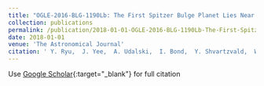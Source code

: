 ```yaml
---
title: "OGLE-2016-BLG-1190Lb: The First Spitzer Bulge Planet Lies Near the Planet/Brown-dwarf Boundary"
collection: publications
permalink: /publication/2018-01-01-OGLE-2016-BLG-1190Lb-The-First-Spitzer-Bulge-Planet-Lies-Near-the-PlanetBrown-dwarf-Boundary
date: 2018-01-01
venue: 'The Astronomical Journal'
citation: ' Y. Ryu,  J. Yee,  A. Udalski,  I. Bond,  Y. Shvartzvald,  W. Zang,  R. Figuera Jaimes,  U. Jørgensen,  W. Zhu,  C. Huang,  Y. Jung,  M. Albrow,  S. Chung,  A. Gould,  C. Han,  K. Hwang,  I. Shin,  S. Cha,  D. Kim,  H. Kim,  S. Kim,  C. Lee,  D. Lee,  Y. Lee,  B. Park,  R. Pogge,  S. Calchi Novati,  S. Carey,  C. Henderson,  C. Beichman,  B. Gaudi,  P. Mróz,  R. Poleski,  J. Skowron,  M. Szymański,  I. Soszyński,  S. Kozłowski,  P. Pietrukowicz,  K. Ulaczyk,  M. Pawlak,  F. Abe,  Y. Asakura,  R. Barry,  D. Bennett,  A. Bhattacharya,  M. Donachie,  P. Evans,  A. Fukui,  Y. Hirao,  Y. Itow,  K. Kawasaki,  N. Koshimoto,  M. Li,  C. Ling,  K. Masuda,  Y. Matsubara,  S. Miyazaki,  Y. Muraki,  M. Nagakane,  K. Ohnishi,  C. Ranc,  N. Rattenbury,  To. Saito,  A. Sharan,  D. Sullivan,  T. Sumi,  D. Suzuki,  P. Tristram,  T. Yamada,  T. Yamada,  A. Yonehara,  G. Bryden,  S. Howell,  S. Jacklin,  M. Penny,  S. Mao,  Pascal Fouqué,  T. Wang,  R. Street,  Y. Tsapras,  M. Hundertmark,  E. Bachelet,  M. Dominik,  Z. Li,  S. Cross,  A. Cassan,  K. Horne,  R. Schmidt,  J. Wambsganss,  S. Ment,  D. Maoz,  C. Snodgrass,  I. Steele,  V. Bozza,  M. Burgdorf,  S. Ciceri,  G. D&apos;Ago,  D. Evans,  T. Hinse,  E. Kerins,  R. Kokotanekova,  P. Longa,  J. MacKenzie,  A. Popovas,  M. Rabus,  S. Rahvar,  S. Sajadian,  J. Skottfelt,  J. Southworth,  C. von Essen, &quot;OGLE-2016-BLG-1190Lb: The First Spitzer Bulge Planet Lies Near the Planet/Brown-dwarf Boundary.&quot; The Astronomical Journal, 2018.'
---
```

Use [Google Scholar](https://scholar.google.com/scholar?q=OGLE+2016+BLG+1190Lb:+The+First+Spitzer+Bulge+Planet+Lies+Near+the+Planet/Brown+dwarf+Boundary){:target="_blank"} for full citation